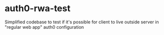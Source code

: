 # auth0-rwa-test
Simplified codebase to test if it's possible for client to live outside server in "regular web app" auth0 configuration
